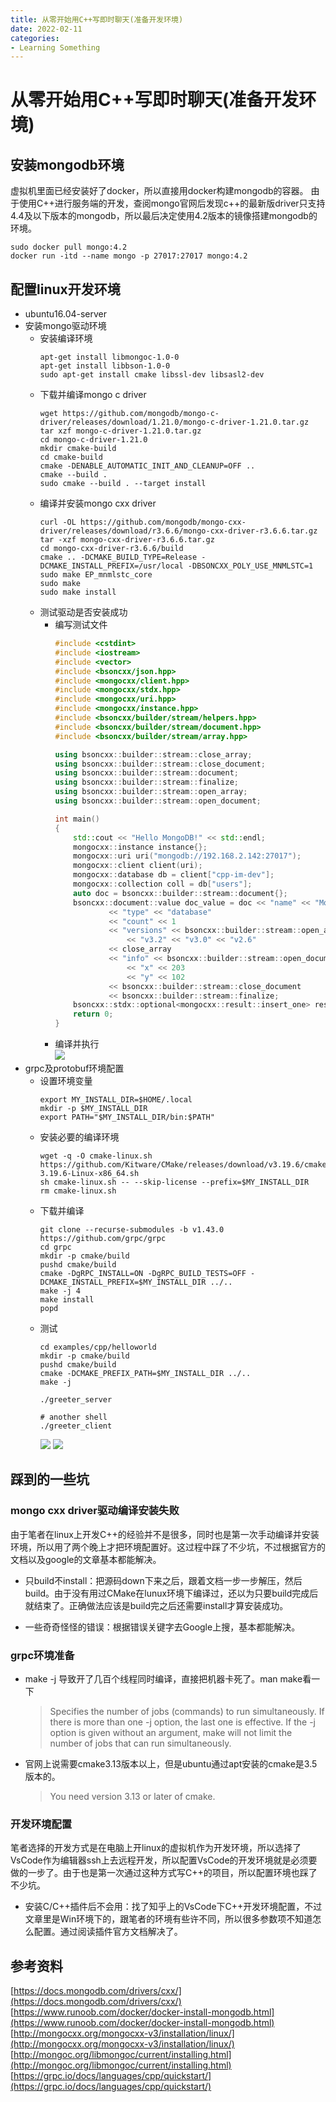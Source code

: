 ```yaml
---
title: 从零开始用C++写即时聊天(准备开发环境)
date: 2022-02-11
categories:
- Learning Something
---
```


# 从零开始用C++写即时聊天(准备开发环境)
## 安装mongodb环境
虚拟机里面已经安装好了docker，所以直接用docker构建mongodb的容器。 
由于使用C++进行服务端的开发，查阅mongo官网后发现c++的最新版driver只支持4.4及以下版本的mongodb，所以最后决定使用4.2版本的镜像搭建mongodb的环境。
```
sudo docker pull mongo:4.2
docker run -itd --name mongo -p 27017:27017 mongo:4.2
```

## 配置linux开发环境
- ubuntu16.04-server
- 安装mongo驱动环境
  - 安装编译环境
    ```
    apt-get install libmongoc-1.0-0
    apt-get install libbson-1.0-0
    sudo apt-get install cmake libssl-dev libsasl2-dev
    ```
  - 下载并编译mongo c driver
    ```
    wget https://github.com/mongodb/mongo-c-driver/releases/download/1.21.0/mongo-c-driver-1.21.0.tar.gz
    tar xzf mongo-c-driver-1.21.0.tar.gz
    cd mongo-c-driver-1.21.0
    mkdir cmake-build
    cd cmake-build
    cmake -DENABLE_AUTOMATIC_INIT_AND_CLEANUP=OFF ..
    cmake --build .
    sudo cmake --build . --target install
    ```
  - 编译并安装mongo cxx driver
    ```
    curl -OL https://github.com/mongodb/mongo-cxx-driver/releases/download/r3.6.6/mongo-cxx-driver-r3.6.6.tar.gz
    tar -xzf mongo-cxx-driver-r3.6.6.tar.gz
    cd mongo-cxx-driver-r3.6.6/build
    cmake .. -DCMAKE_BUILD_TYPE=Release -DCMAKE_INSTALL_PREFIX=/usr/local -DBSONCXX_POLY_USE_MNMLSTC=1
    sudo make EP_mnmlstc_core
    sudo make
    sudo make install
    ```
  - 测试驱动是否安装成功
    - 编写测试文件
      ```c++
      #include <cstdint>
      #include <iostream>
      #include <vector>
      #include <bsoncxx/json.hpp>
      #include <mongocxx/client.hpp>
      #include <mongocxx/stdx.hpp>
      #include <mongocxx/uri.hpp>
      #include <mongocxx/instance.hpp>
      #include <bsoncxx/builder/stream/helpers.hpp>
      #include <bsoncxx/builder/stream/document.hpp>
      #include <bsoncxx/builder/stream/array.hpp>

      using bsoncxx::builder::stream::close_array;
      using bsoncxx::builder::stream::close_document;
      using bsoncxx::builder::stream::document;
      using bsoncxx::builder::stream::finalize;
      using bsoncxx::builder::stream::open_array;
      using bsoncxx::builder::stream::open_document;

      int main()
      {
          std::cout << "Hello MongoDB!" << std::endl;
          mongocxx::instance instance{};
          mongocxx::uri uri("mongodb://192.168.2.142:27017"); 
          mongocxx::client client(uri);
          mongocxx::database db = client["cpp-im-dev"];
          mongocxx::collection coll = db["users"];
          auto doc = bsoncxx::builder::stream::document{};
          bsoncxx::document::value doc_value = doc << "name" << "MongoDB"
                  << "type" << "database"
                  << "count" << 1
                  << "versions" << bsoncxx::builder::stream::open_array
                      << "v3.2" << "v3.0" << "v2.6"
                  << close_array
                  << "info" << bsoncxx::builder::stream::open_document
                      << "x" << 203
                      << "y" << 102
                  << bsoncxx::builder::stream::close_document
                  << bsoncxx::builder::stream::finalize;
          bsoncxx::stdx::optional<mongocxx::result::insert_one> result = coll.insert_one(bsoncxx::document::view_or_value(doc_value));
          return 0;
      }
      ```
    - 编译并执行  
      ![](https://cooktea.github.io/assets/images/Snipaste_2022-02-11_22-59-47.png)
- grpc及protobuf环境配置
  - 设置环境变量
    ```
    export MY_INSTALL_DIR=$HOME/.local
    mkdir -p $MY_INSTALL_DIR
    export PATH="$MY_INSTALL_DIR/bin:$PATH"
    ```
  - 安装必要的编译环境
    ```
    wget -q -O cmake-linux.sh https://github.com/Kitware/CMake/releases/download/v3.19.6/cmake-3.19.6-Linux-x86_64.sh
    sh cmake-linux.sh -- --skip-license --prefix=$MY_INSTALL_DIR
    rm cmake-linux.sh
    ```
  - 下载并编译
    ```
    git clone --recurse-submodules -b v1.43.0 https://github.com/grpc/grpc
    cd grpc
    mkdir -p cmake/build
    pushd cmake/build
    cmake -DgRPC_INSTALL=ON -DgRPC_BUILD_TESTS=OFF -DCMAKE_INSTALL_PREFIX=$MY_INSTALL_DIR ../..
    make -j 4
    make install
    popd
    ```
  - 测试
    ```
    cd examples/cpp/helloworld
    mkdir -p cmake/build
    pushd cmake/build
    cmake -DCMAKE_PREFIX_PATH=$MY_INSTALL_DIR ../..
    make -j
    ```
    ```
    ./greeter_server

    # another shell
    ./greeter_client
    ```
    ![](https://cooktea.github.io/assets/images/Snipaste_2022-02-12_22-33-37.png)
    ![](https://cooktea.github.io/assets/images/Snipaste_2022-02-12_22-34-21.png)

## 踩到的一些坑
### mongo cxx driver驱动编译安装失败  
由于笔者在linux上开发C++的经验并不是很多，同时也是第一次手动编译并安装环境，所以用了两个晚上才把环境配置好。这过程中踩了不少坑，不过根据官方的文档以及google的文章基本都能解决。
- 只build不install：把源码down下来之后，跟着文档一步一步解压，然后build。由于没有用过CMake在lunux环境下编译过，还以为只要build完成后就结束了。正确做法应该是build完之后还需要install才算安装成功。

- 一些奇奇怪怪的错误：根据错误关键字去Google上搜，基本都能解决。  

### grpc环境准备
- make -j 导致开了几百个线程同时编译，直接把机器卡死了。man make看一下
  >Specifies the number of jobs (commands) to run simultaneously.  If there is more than one -j option, the last one is effective.  If the -j option is given without an argument, make will not limit the number of jobs that can run simultaneously.

- 官网上说需要cmake3.13版本以上，但是ubuntu通过apt安装的cmake是3.5版本的。
  >You need version 3.13 or later of cmake.

### 开发环境配置
笔者选择的开发方式是在电脑上开linux的虚拟机作为开发环境，所以选择了VsCode作为编辑器ssh上去远程开发，所以配置VsCode的开发环境就是必须要做的一步了。由于也是第一次通过这种方式写C++的项目，所以配置环境也踩了不少坑。
- 安装C/C++插件后不会用：找了知乎上的VsCode下C++开发环境配置，不过文章里是Win环境下的，跟笔者的环境有些许不同，所以很多参数项不知道怎么配置。通过阅读插件官方文档解决了。

## 参考资料
[https://docs.mongodb.com/drivers/cxx/](https://docs.mongodb.com/drivers/cxx/)  
[https://www.runoob.com/docker/docker-install-mongodb.html](https://www.runoob.com/docker/docker-install-mongodb.html)  
[http://mongocxx.org/mongocxx-v3/installation/linux/](http://mongocxx.org/mongocxx-v3/installation/linux/)  
[http://mongoc.org/libmongoc/current/installing.html](http://mongoc.org/libmongoc/current/installing.html)  
[https://grpc.io/docs/languages/cpp/quickstart/](https://grpc.io/docs/languages/cpp/quickstart/)  